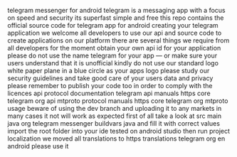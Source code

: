 telegram messenger for android telegram is a messaging app with a focus on speed and security its superfast simple and free this repo contains the official source code for telegram app for android creating your telegram application we welcome all developers to use our api and source code to create applications on our platform there are several things we require from all developers for the moment obtain your own api id for your application please do not use the name telegram for your app — or make sure your users understand that it is unofficial kindly do not use our standard logo white paper plane in a blue circle as your apps logo please study our security guidelines and take good care of your users data and privacy please remember to publish your code too in order to comply with the licences api protocol documentation telegram api manuals https core telegram org api mtproto protocol manuals https core telegram org mtproto usage beware of using the dev branch and uploading it to any markets in many cases it not will work as expected first of all take a look at src main java org telegram messenger buildvars java and fill it with correct values import the root folder into your ide tested on android studio then run project localization we moved all translations to https translations telegram org en android please use it